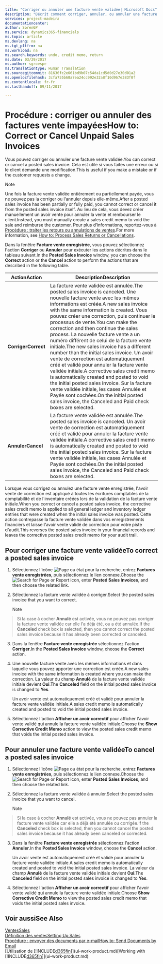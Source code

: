 ```yaml
---
title: "Corriger ou annuler une facture vente validée| Microsoft Docs"
description: "Décrit comment corriger, annuler, ou annuler une facture vente enregistrée et lettrer un avoir vente."
services: project-madeira
documentationcenter: 
author: SorenGP
ms.service: dynamics365-financials
ms.topic: article
ms.devlang: na
ms.tgt_pltfrm: na
ms.workload: na
ms.search.keywords: undo, credit memo, return
ms.date: 03/29/2017
ms.author: sgroespe
ms.translationtype: Human Translation
ms.sourcegitcommit: 81636fc2e661bd9b07c54da1cd5d0d27e30d01a2
ms.openlocfilehash: 3cfa755b60a7ea24cc992e32a8f10d967e383f0f
ms.contentlocale: fr-fr
ms.lasthandoff: 09/11/2017

---
```

# <a name="how-to-correct-or-cancel-unpaid-sales-invoices"></a><span data-ttu-id="b00b9-103">Procédure : corriger ou annuler des factures vente impayées</span><span class="sxs-lookup"><span data-stu-id="b00b9-103">How to: Correct or Cancel Unpaid Sales Invoices</span></span>
<span data-ttu-id="b00b9-104">Vous pouvez corriger ou annuler une facture vente validée.</span><span class="sxs-lookup"><span data-stu-id="b00b9-104">You can correct or cancel a posted sales invoice.</span></span> <span data-ttu-id="b00b9-105">Cela est utile si vous faites une erreur ou si le client demande une modification.</span><span class="sxs-lookup"><span data-stu-id="b00b9-105">This is useful if you make a mistake or if the customer requests a change.</span></span>

> [!NOTE]  
>   <span data-ttu-id="b00b9-106">Une fois la facture vente validée entièrement ou partiellement payée, vous ne pouvez pas la corriger ou l'annuler depuis elle-même.</span><span class="sxs-lookup"><span data-stu-id="b00b9-106">After a posted sales invoice has been partially or fully paid, you cannot correct or cancel it from the posted sales invoice itself.</span></span> <span data-ttu-id="b00b9-107">Au lieu de cela, vous devez créer manuellement un avoir vente pour annuler la vente et rembourser le client.</span><span class="sxs-lookup"><span data-stu-id="b00b9-107">Instead, you must manually create a sales credit memo to void the sale and reimburse the customer.</span></span> <span data-ttu-id="b00b9-108">Pour plus d'informations, reportez-vous à [Procédure : traiter les retours ou annulations de ventes](sales-how-process-sales-returns-cancellations.md).</span><span class="sxs-lookup"><span data-stu-id="b00b9-108">For more information, see [How to: Process Sales Returns or Cancellations](sales-how-process-sales-returns-cancellations.md).</span></span>

<span data-ttu-id="b00b9-109">Dans la fenêtre **Facture vente enregistrée**, vous pouvez sélectionnez l'action **Corriger** ou **Annuler** pour exécuter les actions décrites dans le tableau suivant.</span><span class="sxs-lookup"><span data-stu-id="b00b9-109">In the **Posted Sales Invoice** window, you can choose the **Correct** action or the **Cancel** action to perform the actions that are described in the following table.</span></span>

| <span data-ttu-id="b00b9-110">Action</span><span class="sxs-lookup"><span data-stu-id="b00b9-110">Action</span></span> | <span data-ttu-id="b00b9-111">Description</span><span class="sxs-lookup"><span data-stu-id="b00b9-111">Description</span></span> |
| --- | --- |
| <span data-ttu-id="b00b9-112">**Corriger**</span><span class="sxs-lookup"><span data-stu-id="b00b9-112">**Correct**</span></span> |<span data-ttu-id="b00b9-113">La facture vente validée est annulée.</span><span class="sxs-lookup"><span data-stu-id="b00b9-113">The posted sales invoice is canceled.</span></span> <span data-ttu-id="b00b9-114">Une nouvelle facture vente avec les mêmes informations est créée.</span><span class="sxs-lookup"><span data-stu-id="b00b9-114">A new sales invoice with the same information is created.</span></span> <span data-ttu-id="b00b9-115">Vous pouvez créer une correction, puis continuer le processus de vente.</span><span class="sxs-lookup"><span data-stu-id="b00b9-115">You can make the correction and then continue the sales process.</span></span> <span data-ttu-id="b00b9-116">La nouvelle facture vente a un numéro différent de celui de la facture vente initiale.</span><span class="sxs-lookup"><span data-stu-id="b00b9-116">The new sales invoice has a different number than the initial sales invoice.</span></span> <span data-ttu-id="b00b9-117">Un avoir vente de correction est automatiquement créé et validé pour annuler la facture vente validée initiale.</span><span class="sxs-lookup"><span data-stu-id="b00b9-117">A corrective sales credit memo is automatically created and posted to void the initial posted sales invoice.</span></span> <span data-ttu-id="b00b9-118">Sur la facture vente validée initiale, les cases Annulée et Payée sont cochées.</span><span class="sxs-lookup"><span data-stu-id="b00b9-118">On the initial posted sales invoice, the Canceled and Paid check boxes are selected.</span></span> |
| <span data-ttu-id="b00b9-119">**Annuler**</span><span class="sxs-lookup"><span data-stu-id="b00b9-119">**Cancel**</span></span> |<span data-ttu-id="b00b9-120">La facture vente validée est annulée.</span><span class="sxs-lookup"><span data-stu-id="b00b9-120">The posted sales invoice is canceled.</span></span> <span data-ttu-id="b00b9-121">Un avoir vente de correction est automatiquement créé et validé pour annuler la facture vente validée initiale.</span><span class="sxs-lookup"><span data-stu-id="b00b9-121">A corrective sales credit memo is automatically created and posted to void the initial posted sales invoice.</span></span> <span data-ttu-id="b00b9-122">Sur la facture vente validée initiale, les cases Annulée et Payée sont cochées.</span><span class="sxs-lookup"><span data-stu-id="b00b9-122">On the initial posted sales invoice, the Canceled and Paid check boxes are selected.</span></span> |

<span data-ttu-id="b00b9-123">Lorsque vous corrigez ou annulez une facture vente enregistrée, l'avoir vente de correction est appliqué à toutes les écritures comptables de la comptabilité et de l'inventaire créées lors de la validation de la facture vente initiale.</span><span class="sxs-lookup"><span data-stu-id="b00b9-123">When you correct or cancel a posted sales invoice, the corrective sales credit memo is applied to all general ledger and inventory ledger entries that were created when the initial sales invoice was posted.</span></span> <span data-ttu-id="b00b9-124">Cette action contrepasse la facture vente validée dans vos enregistrements financiers et laisse l'avoir vente validé de correction pour votre piste d'audit.</span><span class="sxs-lookup"><span data-stu-id="b00b9-124">This reverses the posted sales invoice in your financial records and leaves the corrective posted sales credit memo for your audit trail.</span></span>

## <a name="to-correct-a-posted-sales-invoice"></a><span data-ttu-id="b00b9-125">Pour corriger une facture vente validée</span><span class="sxs-lookup"><span data-stu-id="b00b9-125">To correct a posted sales invoice</span></span>
1. <span data-ttu-id="b00b9-126">Sélectionnez l'icône ![Page ou état pour la recherche](media/ui-search/search_small.png "Page ou état pour la recherche"), entrez **Factures vente enregistrées**, puis sélectionnez le lien connexe.</span><span class="sxs-lookup"><span data-stu-id="b00b9-126">Choose the ![Search for Page or Report](media/ui-search/search_small.png "Search for Page or Report icon") icon, enter **Posted Sales Invoices**, and then choose the related link.</span></span>  
2. <span data-ttu-id="b00b9-127">Sélectionnez la facture vente validée à corriger.</span><span class="sxs-lookup"><span data-stu-id="b00b9-127">Select the posted sales invoice that you want to correct.</span></span>

    > [!NOTE]  
>   <span data-ttu-id="b00b9-128">Si la case à cocher **Annulé** est activée, vous ne pouvez pas corriger la facture vente validée car elle l'a déjà été, ou a été annulée.</span><span class="sxs-lookup"><span data-stu-id="b00b9-128">If the **Canceled** check box is selected, then you cannot correct the posted sales invoice because it has already been corrected or canceled.</span></span>
3. <span data-ttu-id="b00b9-129">Dans la fenêtre **Facture vente enregistrée** sélectionnez l'action **Corriger**.</span><span class="sxs-lookup"><span data-stu-id="b00b9-129">In the **Posted Sales Invoice** window, choose the **Correct** action.</span></span>  
4. <span data-ttu-id="b00b9-130">Une nouvelle facture vente avec les mêmes informations et dans laquelle vous pouvez apporter une correction est créée.</span><span class="sxs-lookup"><span data-stu-id="b00b9-130">A new sales invoice with the same information is created where you can make the correction.</span></span> <span data-ttu-id="b00b9-131">La valeur du champ **Annulé** de la facture vente validée initiale devient **Oui**.</span><span class="sxs-lookup"><span data-stu-id="b00b9-131">The **Canceled** field on the initial posted sales invoice is changed to **Yes**.</span></span>

    <span data-ttu-id="b00b9-132">Un avoir vente est automatiquement créé et validé pour annuler la facture vente validée initiale.</span><span class="sxs-lookup"><span data-stu-id="b00b9-132">A sales credit memo is automatically created and posted to void the initial posted sales invoice.</span></span>
5. <span data-ttu-id="b00b9-133">Sélectionnez l'action **Afficher un avoir correctif** pour afficher l'avoir vente validé qui annule la facture vente validée initiale.</span><span class="sxs-lookup"><span data-stu-id="b00b9-133">Choose the **Show Corrective Credit Memo** action to view the posted sales credit memo that voids the initial posted sales invoice.</span></span>

## <a name="to-cancel-a-posted-sales-invoice"></a><span data-ttu-id="b00b9-134">Pour annuler une facture vente validée</span><span class="sxs-lookup"><span data-stu-id="b00b9-134">To cancel a posted sales invoice</span></span>
1. <span data-ttu-id="b00b9-135">Sélectionnez l'icône ![Page ou état pour la recherche](media/ui-search/search_small.png "Page ou état pour la recherche"), entrez **Factures vente enregistrées**, puis sélectionnez le lien connexe.</span><span class="sxs-lookup"><span data-stu-id="b00b9-135">Choose the ![Search for Page or Report](media/ui-search/search_small.png "Search for Page or Report icon") icon, enter **Posted Sales Invoices**, and then choose the related link.</span></span>  
2. <span data-ttu-id="b00b9-136">Sélectionnez la facture vente validée à annuler.</span><span class="sxs-lookup"><span data-stu-id="b00b9-136">Select the posted sales invoice that you want to cancel.</span></span>

    > [!NOTE]  
>   <span data-ttu-id="b00b9-137">Si la case à cocher **Annulé** est activée, vous ne pouvez pas annuler la facture vente validée car elle a déjà été annulée ou corrigée.</span><span class="sxs-lookup"><span data-stu-id="b00b9-137">If the **Canceled** check box is selected, then you cannot cancel the posted sales invoice because it has already been canceled or corrected.</span></span>
3. <span data-ttu-id="b00b9-138">Dans la fenêtre **Facture vente enregistrée** sélectionnez l'action **Annuler**.</span><span class="sxs-lookup"><span data-stu-id="b00b9-138">In the **Posted Sales Invoice** window, choose the **Cancel** action.</span></span>

    <span data-ttu-id="b00b9-139">Un avoir vente est automatiquement créé et validé pour annuler la facture vente validée initiale.</span><span class="sxs-lookup"><span data-stu-id="b00b9-139">A sales credit memo is automatically created and posted to void the initial posted sales invoice.</span></span> <span data-ttu-id="b00b9-140">La valeur du champ **Annulé** de la facture vente validée initiale devient **Oui**.</span><span class="sxs-lookup"><span data-stu-id="b00b9-140">The **Canceled** field on the initial posted sales invoice is changed to **Yes**.</span></span>
4. <span data-ttu-id="b00b9-141">Sélectionnez l'action **Afficher un avoir correctif** pour afficher l'avoir vente validé qui annule la facture vente validée initiale.</span><span class="sxs-lookup"><span data-stu-id="b00b9-141">Choose **Show Corrective Credit Memo** to view the posted sales credit memo that voids the initial posted sales invoice.</span></span>

## <a name="see-also"></a><span data-ttu-id="b00b9-142">Voir aussi</span><span class="sxs-lookup"><span data-stu-id="b00b9-142">See Also</span></span>
[<span data-ttu-id="b00b9-143">Ventes</span><span class="sxs-lookup"><span data-stu-id="b00b9-143">Sales</span></span>](sales-manage-sales.md)  
[<span data-ttu-id="b00b9-144">Définition des ventes</span><span class="sxs-lookup"><span data-stu-id="b00b9-144">Setting Up Sales</span></span>](sales-setup-sales.md)  
[<span data-ttu-id="b00b9-145">Procédure : envoyer des documents par e-mail</span><span class="sxs-lookup"><span data-stu-id="b00b9-145">How to: Send Documents by Email</span></span>](ui-how-send-documents-email.md)  
<span data-ttu-id="b00b9-146">[Utilisation de [!INCLUDE[d365fin](includes/d365fin_md.md)]](ui-work-product.md)</span><span class="sxs-lookup"><span data-stu-id="b00b9-146">[Working with [!INCLUDE[d365fin](includes/d365fin_md.md)]](ui-work-product.md)</span></span>

